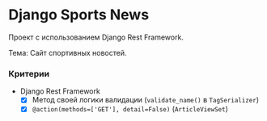 # Django Sports News
Проект с использованием Django Rest Framework.

Тема: Сайт спортивных новостей.

### Критерии
- Django Rest Framework
	- [x] Метод своей логики валидации (`validate_name()` в `TagSerializer`)
	- [x] `@action(methods=['GET'], detail=False)` (`ArticleViewSet`)
